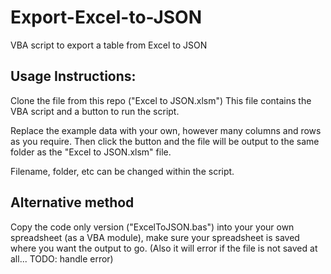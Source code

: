 # Export-Excel-to-JSON
VBA script to export a table from Excel to JSON


## Usage Instructions:

Clone the file from this repo ("Excel to JSON.xlsm")
This file contains the VBA script and a button to run the script.

Replace the example data with your own, however many columns and
rows as you require. Then click the button and the file will be 
output to the same folder as the "Excel to JSON.xlsm" file.

Filename, folder, etc can be changed within the script.


## Alternative method

Copy the code only version ("ExcelToJSON.bas") into your your own
spreadsheet (as a VBA module), make sure your spreadsheet is saved 
where you want the output to go. (Also it will error if the file 
is not saved at all... TODO: handle error)
